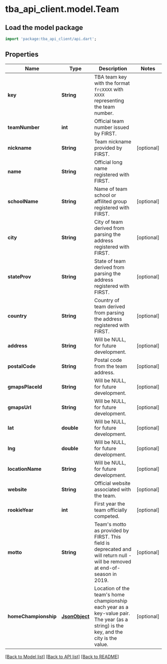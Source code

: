 # tba_api_client.model.Team

## Load the model package
```dart
import 'package:tba_api_client/api.dart';
```

## Properties
Name | Type | Description | Notes
------------ | ------------- | ------------- | -------------
**key** | **String** | TBA team key with the format `frcXXXX` with `XXXX` representing the team number. | 
**teamNumber** | **int** | Official team number issued by FIRST. | 
**nickname** | **String** | Team nickname provided by FIRST. | [optional] 
**name** | **String** | Official long name registered with FIRST. | 
**schoolName** | **String** | Name of team school or affilited group registered with FIRST. | [optional] 
**city** | **String** | City of team derived from parsing the address registered with FIRST. | [optional] 
**stateProv** | **String** | State of team derived from parsing the address registered with FIRST. | [optional] 
**country** | **String** | Country of team derived from parsing the address registered with FIRST. | [optional] 
**address** | **String** | Will be NULL, for future development. | [optional] 
**postalCode** | **String** | Postal code from the team address. | [optional] 
**gmapsPlaceId** | **String** | Will be NULL, for future development. | [optional] 
**gmapsUrl** | **String** | Will be NULL, for future development. | [optional] 
**lat** | **double** | Will be NULL, for future development. | [optional] 
**lng** | **double** | Will be NULL, for future development. | [optional] 
**locationName** | **String** | Will be NULL, for future development. | [optional] 
**website** | **String** | Official website associated with the team. | [optional] 
**rookieYear** | **int** | First year the team officially competed. | [optional] 
**motto** | **String** | Team's motto as provided by FIRST. This field is deprecated and will return null - will be removed at end-of-season in 2019. | [optional] 
**homeChampionship** | [**JsonObject**](.md) | Location of the team's home championship each year as a key-value pair. The year (as a string) is the key, and the city is the value. | [optional] 

[[Back to Model list]](../README.md#documentation-for-models) [[Back to API list]](../README.md#documentation-for-api-endpoints) [[Back to README]](../README.md)


